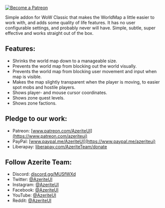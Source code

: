 [ ![Become a Patreon](http://azeriteui.com/img/social-media-buttons-patreon-small.jpg) ](https://www.patreon.com/AzeriteUI) 

Simple addon for WoW Classic that makes the WorldMap a little easier to work with, and adds some quality of life features. It has no user configurable settings, and probably never will have. Simple, subtle, super effective and works straight out of the box.

## **Features:**  
- Shrinks the world map down to a manageable size.
- Prevents the world map from blocking out the world visually. 
- Prevents the world map from blocking user movement and input when map is visible. 
- Makes the map slightly transparent when the player is moving, to easier spot mobs and hostile players. 
- Shows player- and mouse cursor coordinates. 
- Shows zone quest levels.
- Shows zone factions.

## **Pledge to our work:**  
* Patreon: [www.patreon.com/AzeriteUI](https://www.patreon.com/azeriteui)  
* PayPal: [www.paypal.me/AzeriteUI](https://www.paypal.me/azeriteui)  
* Liberapay: [liberapay.com/AzeriteTeam/donate](https://liberapay.com/AzeriteTeam/donate)

## **Follow Azerite Team:**  
* Discord: [discord.gg/MUSfWXd](https://discord.gg/MUSfWXd)  
* Twitter: [@AzeriteUI](https://twitter.com/azeriteui)  
* Instagram: [@AzeriteUI](https://instagram.com/azeriteui/)  
* Facebook: [@AzeriteUI](https://www.facebook.com/azeriteui/)  
* YouTube: [@AzeriteUI](https://www.youtube.com/azeriteui)  
* Reddit: [@AzeriteUI](https://www.reddit.com/r/azeriteui/)  
